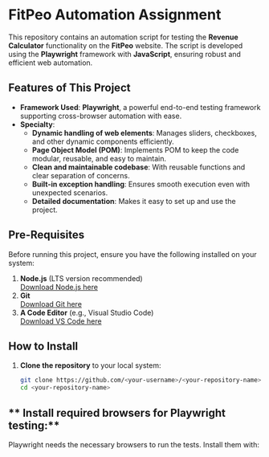 # **FitPeo Automation Assignment**

This repository contains an automation script for testing the **Revenue Calculator** functionality on the **FitPeo** website. The script is developed using the **Playwright** framework with **JavaScript**, ensuring robust and efficient web automation.

## **Features of This Project**
- **Framework Used**: **Playwright**, a powerful end-to-end testing framework supporting cross-browser automation with ease.  
- **Specialty**:  
  - **Dynamic handling of web elements**: Manages sliders, checkboxes, and other dynamic components efficiently.  
  - **Page Object Model (POM)**: Implements POM to keep the code modular, reusable, and easy to maintain.  
  - **Clean and maintainable codebase**: With reusable functions and clear separation of concerns.  
  - **Built-in exception handling**: Ensures smooth execution even with unexpected scenarios.  
  - **Detailed documentation**: Makes it easy to set up and use the project.  

## **Pre-Requisites**
Before running this project, ensure you have the following installed on your system:  
1. **Node.js** (LTS version recommended)  
   [Download Node.js here](https://nodejs.org/)  
2. **Git**  
   [Download Git here](https://git-scm.com/)  
3. **A Code Editor** (e.g., Visual Studio Code)  
   [Download VS Code here](https://code.visualstudio.com/)  

## **How to Install**
1. **Clone the repository** to your local system:  
   ```bash
   git clone https://github.com/<your-username>/<your-repository-name>.git
   cd <your-repository-name>
## ** Install required browsers for Playwright testing:**
Playwright needs the necessary browsers to run the tests. Install them with:














